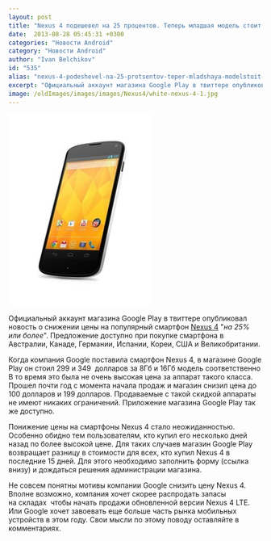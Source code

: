 ```yaml
---
layout: post
title: "Nexus 4 подешевел на 25 процентов. Теперь младшая модель стоит 100 долларов"
date:  2013-08-28 05:45:31 +0300
categories: "Новости Android"
category: "Новости Android"
author: "Ivan Belchikov"
id: "535"
alias: "nexus-4-podeshevel-na-25-protsentov-teper-mladshaya-modelstoit-100-dollarov"
excerpt: "Официальный аккаунт магазина Google Play в твиттере опубликовал новость о снижении цены на популярный смартфон Nexus 4 <em>на 25% или более</em>. Предложение доступно при покупке смартфона в Австралии, Канаде, Германии, Испании, Кореи, США и Великобритании."
image: /oldImages/images/images/Nexus4/white-nexus-4-1.jpg
---
```

<img src="/oldImages/images/images/Nexus4/white-nexus-4-1.jpg" alt="Nexus 4" />

Официальный аккаунт магазина Google Play в твиттере опубликовал новость о снижении цены на популярный смартфон <a href="index.php?option=com_content&amp;view=article&amp;id=117&amp;catid=8&amp;Itemid=102">Nexus 4</a> "<em>на 25% или более</em>". Предложение доступно при покупке смартфона в Австралии, Канаде, Германии, Испании, Кореи, США и Великобритании.


Когда компания Google поставила смартфон Nexus 4, в магазине Google Play он стоил 299 и 349  долларов за 8Гб и 16Гб модель соответственно  В то время это была не очень высокая цена за аппарат такого класса. Прошел почти год с момента начала продаж и магазин снизил цена до 100 долларов и 199 долларов. Продаваемые с такой скидкой аппараты не имеют никаких ограничений. Приложение магазина Google Play так же доступно. 

Понижение цены на смартфоны Nexus 4 стало неожиданностью. Особенно обидно тем пользователям, кто купил его несколько дней назад по более высокой цене. Для таких случаев магазин Google Play возвращает разницу в стоимости для всех, кто купил Nexus 4 в последние 15 дней. Для этого необходимо заполнить форму (ссылка внизу) и дождаться решения администрации магазина. 

Не совсем понятны мотивы компании Google снизить цену Nexus 4. Вполне возможно, компания хочет скорее распродать запасы на складах  чтобы начать продажи обновленной версии Nexus 4 LTE. Или Google хочет завоевать еще больше часть рынка мобильных устройств в этом году. Свои мысли по этому поводу оставляйте в комментариях.

